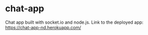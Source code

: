 # chat-app

Chat app built with socket.io and node.js.
Link to the deployed app: https://chat-app-nd.herokuapp.com/
